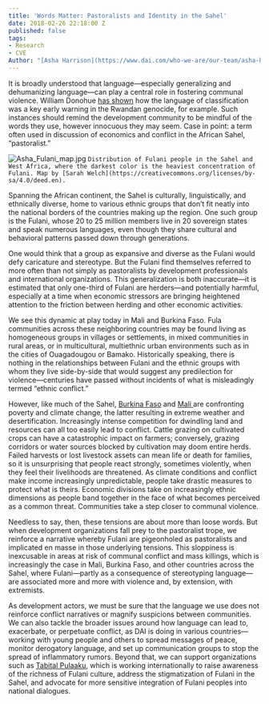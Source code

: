 ```yaml
---
title: 'Words Matter: Pastoralists and Identity in the Sahel'
date: 2018-02-26 22:18:00 Z
published: false
tags:
- Research
- CVE
Author: "[Asha Harrison](https://www.dai.com/who-we-are/our-team/asha-harrison)"
---
```


It is broadly understood that language—especially generalizing and dehumanizing language—can play a central role in fostering communal violence. William Donohue [has shown](https://www.researchgate.net/publication/254116598_The_Identity_Trap_The_Language_of_Genocide) how the language of classification was a key early warning in the Rwandan genocide, for example. Such instances should remind the development community to be mindful of the words they use, however innocuous they may seem. Case in point: a term often used in discussion of economics and conflict in the African Sahel, “pastoralist.”

<!--more-->

![Asha_Fulani_map.jpg](/uploads/Asha_Fulani_map.jpg)
`Distribution of Fulani people in the Sahel and West Africa, where the darkest color is the heaviest concentration of Fulani. Map by [Sarah Welch](https://creativecommons.org/licenses/by-sa/4.0/deed.en).`

Spanning the African continent, the Sahel is culturally, linguistically, and ethnically diverse, home to various ethnic groups that don’t fit neatly into the national borders of the countries making up the region. One such group is the Fulani, whose 20 to 25 million members live in 20 sovereign states and speak numerous languages, even though they share cultural and behavioral patterns passed down through generations. 

One would think that a group as expansive and diverse as the Fulani would defy caricature and stereotype. But the Fulani find themselves referred to more often than not simply as pastoralists by development professionals and international organizations. This generalization is both inaccurate—it is estimated that only one-third of Fulani are herders—and potentially harmful, especially at a time when economic stressors are bringing heightened attention to the friction between herding and other economic activities.  

We see this dynamic at play today in Mali and Burkina Faso. Fula communities across these neighboring countries may be found living as homogeneous groups in villages or settlements, in mixed communities in rural areas, or in multicultural, multiethnic urban environments such as in the cities of Ouagadougou or Bamako. Historically speaking, there is nothing in the relationships between Fulani and the ethnic groups with whom they live side-by-side that would suggest any predilection for violence—centuries have passed without incidents of what is misleadingly termed “ethnic conflict.”  

However, like much of the Sahel, [Burkina Faso](http://www.fews.net/sites/default/files/documents/reports/fs2012-3084.pdf) and [Mali ](http://www.fews.net/sites/default/files/documents/reports/fs2012-3105.pdf)are confronting poverty and climate change, the latter resulting in extreme weather and desertification. Increasingly intense competition for dwindling land and resources can all too easily lead to conflict. Cattle grazing on cultivated crops can have a catastrophic impact on farmers; conversely, grazing corridors or water sources blocked by cultivation may doom entire herds. Failed harvests or lost livestock assets can mean life or death for families, so it is unsurprising that people react strongly, sometimes violently, when they feel their livelihoods are threatened. As climate conditions and conflict make income increasingly unpredictable, people take drastic measures to protect what is theirs. Economic divisions take on increasingly ethnic dimensions as people band together in the face of what becomes perceived as a common threat. Communities take a step closer to communal violence.

Needless to say, then, these tensions are about more than loose words. But when development organizations fall prey to the pastoralist trope, we reinforce a narrative whereby Fulani are pigeonholed as pastoralists and implicated en masse in those underlying tensions. This sloppiness is inexcusable in areas at risk of communal conflict and mass killings, which is increasingly the case in Mali, Burkina Faso, and other countries across the Sahel, where Fulani—partly as a consequence of stereotyping language—are associated more and more with violence and, by extension, with extremists. 

As development actors, we must be sure that the language we use does not reinforce conflict narratives or magnify suspicions between communities. We can also tackle the broader issues around how language can lead to, exacerbate, or perpetuate conflict, as DAI is doing in various countries—working with young people and others to spread messages of peace, monitor derogatory language, and set up communication groups to stop the spread of inflammatory rumors. Beyond that, we can support  organizations such as [Tabital Pulaaku](http://www.tabitalpulaaku.org/), which is working internationally to raise awareness of the richness of Fulani culture, address the stigmatization of Fulani in the Sahel, and advocate for more sensitive integration of Fulani peoples into national dialogues.